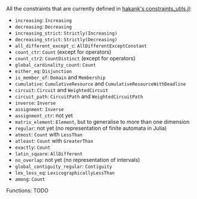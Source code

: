 All the constraints that are currently defined in [hakank's constraints_utils.jl](http://hakank.org/julia/constraints/constraints_utils.jl): 

* `increasing`: `Increasing`
* `decreasing`: `Decreasing`
* `increasing_strict`: `Strictly(Increasing)`
* `decreasing_strict`: `Strictly(Decreasing)`
* `all_different_except_c`: `AllDifferentExceptConstant`
* `count_ctr`: `Count` (except for operators)
* `count_ctr2`: `CountDistinct` (except for operators)
* `global_cardinality_count`: `Count`
* `either_eq`: `Disjunction`
* `is_member_of`: `Domain` and `Membership`
* `cumulative`: `CumulativeResource` and `CumulativeResourceWithDeadline`
* `circuit`: `Circuit` and `WeightedCircuit`
* `circuit_path`: `CircuitPath` and `WeightedCircuitPath`
* `inverse`: `Inverse`
* `assignment`: `Inverse`
* `assignment_ctr`: not yet
* `matrix_element`: `Element`, but to generalise to more than one dimension
* `regular`: not yet (no representation of finite automata in Julia)
* `atmost`: `Count` with `LessThan`
* `atleast`: `Count` with `GreaterThan`
* `exactly`: `Count`
* `latin_square`: `AllDifferent`
* `no_overlap`: not yet (no representation of intervals)
* `global_contiguity_regular`: `Contiguity`
* `lex_less_eq`: `LexicographicallyLessThan`
* `among`: `Count`

Functions: TODO